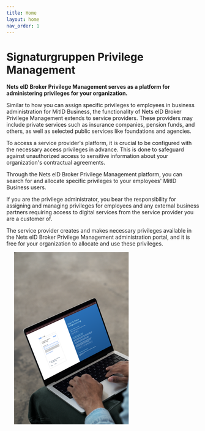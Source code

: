 ```yaml
---
title: Home
layout: home
nav_order: 1
---
```


# Signaturgruppen Privilege Management

**Nets eID Broker Privilege Management serves as a platform for administering privileges for your organization.**

Similar to how you can assign specific privileges to employees in business administration for MitID Business, the functionality of Nets eID Broker Privilege Management extends to service providers. These providers may include private services such as insurance companies, pension funds, and others, as well as selected public services like foundations and agencies.

To access a service provider's platform, it is crucial to be configured with the necessary access privileges in advance. This is done to safeguard against unauthorized access to sensitive information about your organization's contractual agreements.

Through the Nets eID Broker Privilege Management platform, you can search for and allocate specific privileges to your employees' MitID Business users.

If you are the privilege administrator, you bear the responsibility for assigning and managing privileges for employees and any external business partners requiring access to digital services from the service provider you are a customer of.

The service provider creates and makes necessary privileges available in the Nets eID Broker Privilege Management administration portal, and it is free for your organization to allocate and use these privileges.

<img alt="MitID Login" src="/assets/mitid-login1.png" style="width: 300px; height: 450px; float: left; margin-left: 20px; margin-right: 20px;" />

